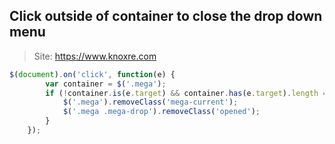 ## Click outside of container to close the drop down menu
> Site: https://www.knoxre.com
```javascript
$(document).on('click', function(e) {
        var container = $('.mega');
        if (!container.is(e.target) && container.has(e.target).length === 0) {
            $('.mega').removeClass('mega-current');
            $('.mega .mega-drop').removeClass('opened');
        }
    });
```